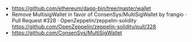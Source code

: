 * https://github.com/ethereum/dapp-bin/tree/master/wallet
* Remove MultisigWallet in favor of ConsenSys/MultiSigWallet by frangio · Pull Request #328 · OpenZeppelin/zeppelin-solidity  https://github.com/OpenZeppelin/zeppelin-solidity/pull/328
* https://github.com/ConsenSys/MultiSigWallet
